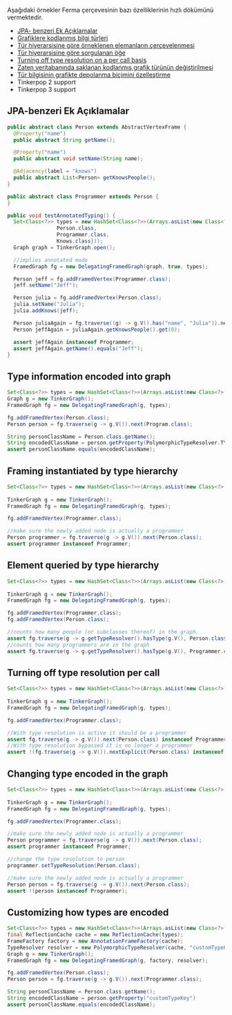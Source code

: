 Aşağıdaki örnekler Ferma çerçevesinin bazı özelliklerinin hızlı dökümünü vermektedir.

* [JPA- benzeri Ek Açıklamalar](#jpa-like-annotations)
* [Grafiklere kodlanmış bilgi türleri](#type-information-encoded-into-graph)
* [Tür hiyerarşisine göre örneklenen elemanların çerçevelenmesi](#framing-instantiated-by-type-hierarchy)
* [Tür hiyerarşisine göre sorgulanan öğe](#element-queried-by-type-hierarchy)
* [Turning off type resolution on a per call basis](#turning-off-type-resolution-per-call)
* [Zaten veritabanında saklanan kodlanmış grafik türünün değiştirilmesi](#changing-type-encoded-in-the-graph)
* [Tür bilgisinin grafikte depolanma biçimini özelleştirme](#customizing-how-types-are-encoded)
* Tinkerpop 2 support
* Tinkerpop 3 support

## JPA-benzeri Ek Açıklamalar

```Java
public abstract class Person extends AbstractVertexFrame {
  @Property("name")
  public abstract String getName();

  @Property("name")
  public abstract void setName(String name);

  @Adjacency(label = "knows")
  public abstract List<Person> getKnowsPeople();
}

public abstract class Programmer extends Person {
}

public void testAnnotatedTyping() {
  Set<Class<?>> types = new HashSet<Class<?>>(Arrays.asList(new Class<?>[]{
                Person.class,
                Programmer.class,
                Knows.class}));
  Graph graph = TinkerGraph.open();

  //implies annotated mode
  FramedGraph fg = new DelegatingFramedGraph(graph, true, types);

  Person jeff = fg.addFramedVertex(Programmer.class);
  jeff.setName("Jeff");

  Person julia = fg.addFramedVertex(Person.class);
  julia.setName("Julia");
  julia.addKnows(jeff);

  Person juliaAgain = fg.traverse((g) -> g.V().has("name", "Julia")).next(Person.class);
  Person jeffAgain = juliaAgain.getKnowsPeople().get(0);

  assert jeffAgain instanceof Programmer;
  assert jeffAgain.getName().equals("Jeff");
}
```

## Type information encoded into graph

```java
Set<Class<?>> types = new HashSet<Class<?>>(Arrays.asList(new Class<?>[]{Person.class}));
Graph g = new TinkerGraph();
FramedGraph fg = new DelegatingFramedGraph(g, types);

fg.addFramedVertex(Person.class);
Person person = fg.traverse(g -> g.V()).next(Program.class);

String personClassName = Person.class.getName();
String encodedClassName = person.getProperty(PolymorphicTypeResolver.TYPE_RESOLUTION_KEY)
assert personClassName.equals(encodedClassName);
```

## Framing instantiated by type hierarchy

```java
Set<Class<?>> types = new HashSet<Class<?>>(Arrays.asList(new Class<?>[]{Person.class,
                                                                         Programmer.class}));
TinkerGraph g = new TinkerGraph();
FramedGraph fg = new DelegatingFramedGraph(g, types);

fg.addFramedVertex(Programmer.class);

//make sure the newly added node is actually a programmer
Person programmer = fg.traverse(g -> g.V()).next(Person.class);
assert programmer instanceof Programmer;
```

## Element queried by type hierarchy

```java
Set<Class<?>> types = new HashSet<Class<?>>(Arrays.asList(new Class<?>[]{Person.class,
                                                                         Programmer.class}));
TinkerGraph g = new TinkerGraph();
FramedGraph fg = new DelegatingFramedGraph(g, types);

fg.addFramedVertex(Programmer.class);
fg.addFramedVertex(Person.class);

//counts how many people (or subclasses thereof) in the graph.
assert fg.traverse(g -> g.getTypeResolver().hasType(g.V(), Person.class)).toList(Person.class).size() == 2;
//counts how many programmers are in the graph
assert fg.traverse(g -> g.getTypeResolver().hasType(g.V(), Programmer.class)).toList(Person.class).size() == 1;
```

## Turning off type resolution per call

```java
Set<Class<?>> types = new HashSet<Class<?>>(Arrays.asList(new Class<?>[]{Person.class,
                                                                         Programmer.class}));
TinkerGraph g = new TinkerGraph();
FramedGraph fg = new DelegatingFramedGraph(g, types);

fg.addFramedVertex(Programmer.class);

//With type resolution is active it should be a programmer
assert fg.traverse(g -> g.V()).next(Person.class) instanceof Programmer;
//With type resolution bypassed it is no longer a programmer
assert !(fg.traverse(g -> g.V()).nextExplicit(Person.class) instanceof Programmer);
```

## Changing type encoded in the graph

```java
Set<Class<?>> types = new HashSet<Class<?>>(Arrays.asList(new Class<?>[]{Person.class,
                                                                         Programmer.class}));
TinkerGraph g = new TinkerGraph();
FramedGraph fg = new DelegatingFramedGraph(g, types);

fg.addFramedVertex(Programmer.class);

//make sure the newly added node is actually a programmer
Person programmer = fg.traverse(g -> g.V()).next(Person.class);
assert programmer instanceof Programmer;

//change the type resolution to person
programmer.setTypeResolution(Person.class);

//make sure the newly added node is actually a programmer
Person person = fg.traverse(g -> g.V()).next(Person.class);
assert !(person instanceof Programmer);
```

## Customizing how types are encoded

```java
Set<Class<?>> types = new HashSet<Class<?>>(Arrays.asList(new Class<?>[]{Person.class}));
final ReflectionCache cache = new ReflectionCache(types);
FrameFactory factory = new AnnotationFrameFactory(cache);
TypeResolver resolver = new PolymorphicTypeResolver(cache, "customTypeKey");
Graph g = new TinkerGraph();
FramedGraph fg = new DelegatingFramedGraph(g, factory, resolver);

fg.addFramedVertex(Person.class);
Person person = fg.traverse(g -> g.V()).next(Programmer.class);

String personClassName = Person.class.getName();
String encodedClassName = person.getProperty("customTypeKey")
assert personClassName.equals(encodedClassName);
```